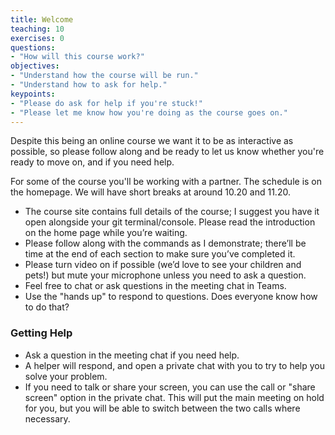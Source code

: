 ```yaml
---
title: Welcome
teaching: 10
exercises: 0
questions:
- "How will this course work?"
objectives:
- "Understand how the course will be run."
- "Understand how to ask for help."
keypoints:
- "Please do ask for help if you're stuck!"
- "Please let me know how you're doing as the course goes on."
---
```


Despite this being an online course we want it to be as interactive as possible, so please follow along and be ready to let us know whether you're ready to move on, and if you need help.

For some of the course you'll be working with a partner. The schedule is on the homepage. We will have short breaks at around 10.20 and 11.20.

 * The course site contains full details of the course; I suggest you have it open alongside your git terminal/console. Please read the introduction on the home page while you’re waiting.
 * Please follow along with the commands as I demonstrate; there’ll be time at the end of each section to make sure you’ve completed it.
 * Please turn video on if possible (we’d love to see your children and pets!) but mute your microphone unless you need to ask a question.
 * Feel free to chat or ask questions in the meeting chat in Teams.
 * Use the "hands up" to respond to questions. Does everyone know how to do that?

### Getting Help

 * Ask a question in the meeting chat if you need help.
 * A helper will respond, and open a private chat with you to try to help you solve your problem.
 * If you need to talk or share your screen, you can use the call or "share screen" option in the private chat. This will put the main meeting on hold for you, but you will be able to switch between the two calls where necessary.
